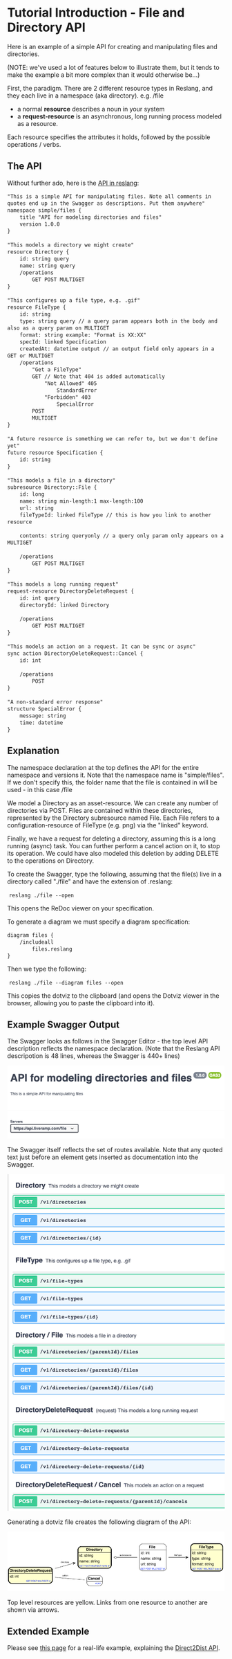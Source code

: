 # Tutorial Introduction - File and Directory API

Here is an example of a simple API for creating and manipulating files and directories.

(NOTE: we've used a lot of features below to illustrate them, but it tends to make the example a bit more complex than it would otherwise be...)

First, the paradigm. There are 2 different resource types in Reslang, and they each live in a namespace (aka directory). e.g. /file

-   a normal **resource** describes a noun in your system
-   a **request-resource** is an asynchronous, long running process modeled as a resource.

Each resource specifies the attributes it holds, followed by the possible operations / verbs.

## The API

Without further ado, here is the [API in reslang](../models/file):

```
"This is a simple API for manipulating files. Note all comments in quotes end up in the Swagger as descriptions. Put them anywhere"
namespace simple/files {
	title "API for modeling directories and files"
	version 1.0.0
}

"This models a directory we might create"
resource Directory {
	id: string query
	name: string query
	/operations
        GET POST MULTIGET
}

"This configures up a file type, e.g. .gif"
resource FileType {
	id: string
	type: string query // a query param appears both in the body and also as a query param on MULTIGET
	format: string example: "Format is XX:XX"
	specId: linked Specification
	createdAt: datetime output // an output field only appears in a GET or MULTIGET
	/operations
		"Get a FileType"
		GET // Note that 404 is added automatically
			"Not Allowed" 405
				StandardError
			"Forbidden" 403
				SpecialError
		POST
		MULTIGET
}

"A future resource is something we can refer to, but we don't define yet"
future resource Specification {
	id: string
}

"This models a file in a directory"
subresource Directory::File {
	id: long
	name: string min-length:1 max-length:100
	url: string
	fileTypeId: linked FileType // this is how you link to another resource

	contents: string queryonly // a query only param only appears on a MULTIGET

    /operations
        GET POST MULTIGET
}

"This models a long running request"
request-resource DirectoryDeleteRequest {
	id: int query
	directoryId: linked Directory

    /operations
        GET POST MULTIGET
}

"This models an action on a request. It can be sync or async"
sync action DirectoryDeleteRequest::Cancel {
	id: int

    /operations
		POST
}

"A non-standard error response"
structure SpecialError {
	message: string
	time: datetime
}
```

## Explanation

The namespace declaration at the top defines the API for the entire namespace and versions it. Note that the namespace name is "simple/files". If we don't specify this, the folder name that the file is contained in will be used - in this case /file

We model a Directory as an asset-resource. We can create any number of directories via POST. Files are contained within these directories, represented by the Directory subresource named File. Each File refers to a configuration-resource of FileType (e.g. png) via the "linked" keyword.

Finally, we have a request for deleting a directory, assuming this is a long running (async) task. You can further perform a cancel action on it, to stop its operation. We could have also modeled this deletion by adding DELETE to the operations on Directory.

To create the Swagger, type the following, assuming that the file(s) live in a directory called "./file" and have the extension of .reslang:

​ `reslang ./file --open`

This opens the ReDoc viewer on your specification.

To generate a diagram we must specify a diagram specification:

```
diagram files {
    /includeall
        files.reslang
}
```

Then we type the following:

​ `reslang ./file --diagram files --open`

This copies the dotviz to the clipboard (and opens the Dotviz viewer in the browser, allowing you to paste the clipboard into it).

## Example Swagger Output

The Swagger looks as follows in the Swagger Editor - the top level API description reflects the namespace declaration. (Note that the Reslang API descripotion is 48 lines, whereas the Swagger is 440+ lines)

![API header](api.png)

The Swagger itself reflects the set of routes available. Note that any quoted text just before an element gets inserted as documentation into the Swagger.

![Routes](swagger.png)

Generating a dotviz file creates the following diagram of the API:

![Diagram](dotviz.png)

Top level resources are yellow. Links from one resource to another are shown via arrows.

## Extended Example

Please see [this page](./direct2dist-explanation.md) for a real-life example, explaining the [Direct2Dist API](../models/direct2dist).
